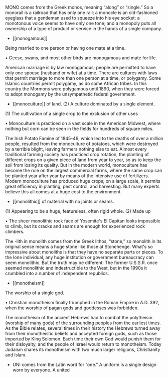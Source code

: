 MONO comes from the Greek monos, meaning “along” or “single.” So a monorail is a railroad that
has only one rail; a monocle is an old-fashioned eyeglass that a gentleman used to squeeze into his
eye socket; a monotonous voice seems to have only one tone; and a monopoly puts all ownership of a
type of product or service in the hands of a single company.

- [[monogamous]] 

 Being married to one person or having one mate at a time. 

• Geese, swans, and most other birds are monogamous and mate for life. 

American marriage is by law monogamous; people are permitted to have only one spouse (husband or
wife) at a time. There are cultures with laws that permit marriage to more than one person at a time,
or polygamy. Some Islamic countries permit polygamy, as do some African tribes. In this country the
Mormons  were  polygamous  until  1890,  when  they  were  forced  to  adopt  monogamy  by  the
unsympathetic federal government.

- [[monoculture]] 
of land. (2) A culture dominated by a single element. 

 (1) The cultivation of a single crop to the exclusion of other uses

• Monoculture is practiced on a vast scale in the American Midwest, where nothing but corn can be
seen in the fields for hundreds of square miles. 

The Irish Potato Famine of 1845-49, which led to the deaths of over a million people, resulted from
the monoculture of potatoes, which were destroyed by a terrible blight, leaving farmers nothing else
to eat. Almost every traditional farming society has practiced crop rotation, the planting of different
crops on a given piece of land from year to year, so as to keep the soil from losing its quality. But in
the modern world, monoculture has become the rule on the largest commercial farms, where the same
crop can be planted year after year by means of the intensive use of fertilizers. Modern monoculture
has  produced  huge  crops;  on  a  large  scale,  it  permits  great  efficiency  in  planting,  pest  control,  and
harvesting. But many experts believe this all comes at a huge cost to the environment.

- [[monolithic]] 
of material with no joints or seams. 

 (1) Appearing to be a huge, featureless, often rigid whole. (2) Made up

• The sheer monolithic rock face of Yosemite's El Capitan looks impossible to climb, but its cracks
and seams are enough for experienced rock climbers. 

The -lith in monolith comes from the Greek lithos, “stone,” so monolith in its original sense means a
huge  stone  like  those  at  Stonehenge.  What's  so  impressive  about  monoliths  is  that  they  have  no
separate parts or pieces. To the lone individual, any huge institution or government bureaucracy can
seem  monolithic.  But  the  truth  may  be  different:  The  former  U.S.S.R.  once  seemed  monolithic  and
indestructible to the West, but in the 1990s it crumbled into a number of independent republics.

- [[monotheism]] 

 The worship of a single god. 

•  Christian  monotheism  finally  triumphed  in  the  Roman  Empire  in  A.D.  392,  when  the  worship  of
pagan gods and goddesses was forbidden. 

The monotheism of the ancient Hebrews had to combat the polytheism (worship of many gods) of the
surrounding  peoples  from  the  earliest  times.  As  the  Bible  relates,  several  times  in  their  history  the
Hebrews  turned  away  from  their  monotheistic  beliefs  and  accepted  foreign  gods,  such  as  those
imported by King Solomon. Each time their own God would punish them for their disloyalty, and the
people of Israel would return to monotheism. Today Judaism shares its monotheism with two much
larger religions, Christianity and Islam.

- UNI comes from the Latin word for “one.” A uniform is a single design worn by everyone. A united
